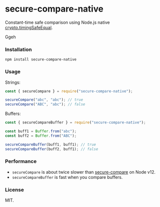 # secure-compare-native

Constant-time safe comparison using Node.js native [crypto.timingSafeEqual](https://nodejs.org/api/crypto.html#crypto_crypto_timingsafeequal_a_b).

Ggeh

### Installation

```
npm install secure-compare-native
```

### Usage

Strings:

```javascript
const { secureCompare } = require("secure-compare-native");

secureCompare("abc", "abc"); // true
secureCompare("ABC", "abc"); // false
```

Buffers: 

```javascript
const { secureCompareBuffer } = require("secure-compare-native");

const buff1 = Buffer.from("abc");
const buff2 = Buffer.from("ABC");

secureCompareBuffer(buff1, buff1); // true
secureCompareBuffer(buff2, buff1); // false
```

### Performance

* `secureCompare` is about twice slower than [secure-compare](https://www.npmjs.com/package/secure-compare) on Node v12.
* `secureCompareBuffer` is fast when you compare buffers. 

### License

MIT.
